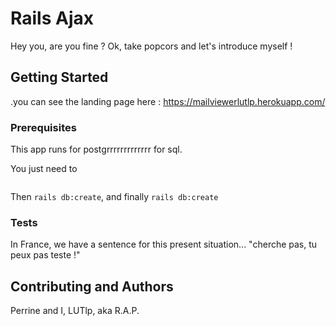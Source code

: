 # Rails Ajax

Hey you, are you fine ? Ok, take popcors and let's introduce myself !

## Getting Started

.you can see the landing page here : https://mailviewerlutlp.herokuapp.com/

### Prerequisites

This app runs for postgrrrrrrrrrrrrr for sql.

You just need to

```bundle install
```
Then ```rails db:create```,
and finally ```rails db:create ```


### Tests

In France, we have a sentence for this present situation... "cherche pas, tu peux pas teste !"


## Contributing and Authors

Perrine and I, LUTlp, aka R.A.P.
